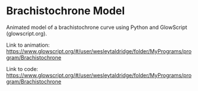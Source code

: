 # Brachistochrone Model
Animated model of a brachistochrone curve using Python and GlowScript (glowscript.org).

Link to animation:
https://www.glowscript.org/#/user/wesleytaldridge/folder/MyPrograms/program/Brachistochrone

Link to code:
https://www.glowscript.org/#/user/wesleytaldridge/folder/MyPrograms/program/Brachistochrone

